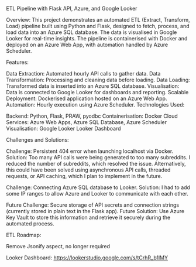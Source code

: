 ETL Pipeline with Flask API, Azure, and Google Looker

Overview:
This project demonstrates an automated ETL (Extract, Transform, Load) pipeline built using Python and Flask, designed to fetch, process, and load data into an Azure SQL database. The data is visualised in Google Looker for real-time insights. The pipeline is containerised with Docker and deployed on an Azure Web App, with automation handled by Azure Scheduler.

Features:

Data Extraction: Automated hourly API calls to gather data.
Data Transformation: Processing and cleaning data before loading.
Data Loading: Transformed data is inserted into an Azure SQL database.
Visualisation: Data is connected to Google Looker for dashboards and reporting.
Scalable Deployment: Dockerised application hosted on an Azure Web App.
Automation: Hourly execution using Azure Scheduler.
Technologies Used:

Backend: Python, Flask, PRAW, pyodbc
Containerisation: Docker
Cloud Services: Azure Web Apps, Azure SQL Database, Azure Scheduler
Visualisation: Google Looker
Looker Dashboard

Challenges and Solutions:

Challenge: Persistent 404 error when launching localhost via Docker.
Solution: Too many API calls were being generated to too many subreddits. I reduced the number of subreddits, which resolved the issue. Alternatively, this could have been solved using asynchronous API calls, threaded requests, or API caching, which I plan to implement in the future.

Challenge: Connecting Azure SQL database to Looker.
Solution: I had to add some IP ranges to allow Azure and Looker to communicate with each other.

Future Challenge: Secure storage of API secrets and connection strings (currently stored in plain text in the Flask app).
Future Solution: Use Azure Key Vault to store this information and retrieve it securely during the automated process.

ETL Roadmap:

Remove Jsonify aspect, no longer required

Looker Dashboard: https://lookerstudio.google.com/s/tCrhR_b1lMY
